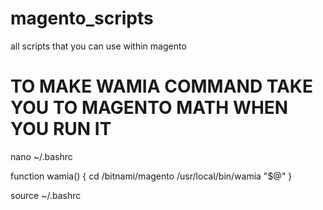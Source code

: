 # magento_scripts
all scripts that you can use within magento



# TO MAKE WAMIA COMMAND TAKE YOU TO MAGENTO MATH WHEN YOU RUN IT 
nano ~/.bashrc

function wamia() {
    cd /bitnami/magento
    /usr/local/bin/wamia "$@"
}

source ~/.bashrc
 # 